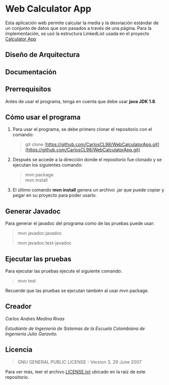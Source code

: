 # Web Calculator App

Esta aplicación web permite calcular la media y la desviación estándar de un conjunto de datos que son pasados a través de una página. Para la implementación, se usó la estructura LinkedList usada en el proyecto [Calculator App](https://github.com/CarlosCL98/CalculatorApp)

## Diseño de Arquitectura

## Documentación

## Prerrequisitos
Antes de usar el programa, tenga en cuenta que debe usar **java JDK 1.8**.

## Cómo usar el programa

1. Para usar el programa, se debe primero clonar el repositorio con el comando:

	> git clone [https://github.com/CarlosCL98/WebCalculatorApp.git](https://github.com/CarlosCL98/WebCalculatorApp.git)

2. Después se accede a la dirección donde el repositorio fue clonado y se ejecutan los siguientes comando:

	> mvn package<br>mvn install

3. El último comando **mvn install** genera un archivo .jar que puede copiar y pegar en su proyecto para poder usarlo.

## Generar Javadoc
Para generar el javadoc del programa como de las pruebas puede usar:

> mvn javadoc:javadoc
> 
> mvn javadoc:test-javadoc

## Ejecutar las pruebas
Para ejecutar las pruebas ejecute el siguiente comando:

> mvn test

Recuerde que las pruebas se ejecutan también al usar mvn package.

## Creador

*Carlos Andrés Medina Rivas*

*Estudiante de Ingeniería de Sistemas de la Escuela Colombiana de Ingeniería Julio Garavito.*

## Licencia

> GNU GENERAL PUBLIC LICENSE - Version 3, 29 June 2007

Para ver más, leer el archivo [LICENSE.txt](LICENSE.txt) ubicado en la raíz de este repositorio.
